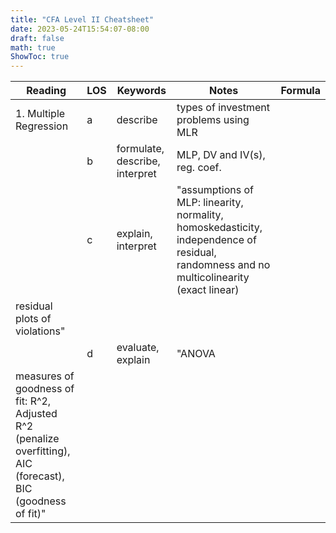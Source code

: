 ```yaml
---
title: "CFA Level II Cheatsheet"
date: 2023-05-24T15:54:07-08:00
draft: false
math: true
ShowToc: true
---
```

| Reading                                                                                                       | LOS | Keywords                       | Notes                                                                                                                                    | Formula |
|---------------------------------------------------------------------------------------------------------------|-----|--------------------------------|------------------------------------------------------------------------------------------------------------------------------------------|---------|
| 1. Multiple Regression                                                                                        | a   | describe                       | types of investment problems using MLR                                                                                                   |         |
|                                                                                                               | b   | formulate, describe, interpret | MLP, DV and IV(s), reg. coef.                                                                                                            |         |
|                                                                                                               | c   | explain, interpret             | "assumptions of MLP: linearity, normality, homoskedasticity, independence of residual, randomness and no multicolinearity (exact linear) |
| residual plots of violations"                                                                                 |     |
|                                                                                                               | d   | evaluate, explain              | "ANOVA                                                                                                                                   |
| measures of goodness of fit: R^2, Adjusted R^2 (penalize overfitting), AIC (forecast), BIC (goodness of fit)" |